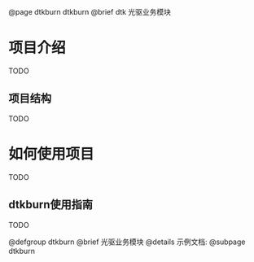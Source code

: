 @page dtkburn dtkburn
@brief dtk 光驱业务模块

# 项目介绍

TODO


## 项目结构

TODO

# 如何使用项目

TODO

## dtkburn使用指南

TODO

@defgroup dtkburn
@brief 光驱业务模块
@details 示例文档:
@subpage dtkburn